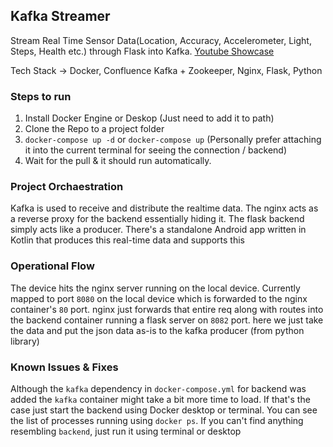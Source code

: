 ## Kafka Streamer
Stream Real Time Sensor Data(Location, Accuracy, Accelerometer, Light, Steps, Health etc.) through Flask into Kafka. [Youtube Showcase](https://www.youtube.com/watch?v=5woO06dWIL0&ab_channel=A.H.M.ANNUR)

Tech Stack -> Docker, Confluence Kafka + Zookeeper, Nginx, Flask, Python

### Steps to run
1) Install Docker Engine or Deskop (Just need to add it to path)
2) Clone the Repo to a project folder
3) `docker-compose up -d` or `docker-compose up` (Personally prefer attaching it into the current terminal for seeing the connection / backend)
4) Wait for the pull & it should run automatically.

### Project Orchaestration
Kafka is used to receive and distribute the realtime data. The nginx acts as a reverse proxy for the backend essentially hiding it. The flask backend simply acts like a producer. There's a standalone Android app written in Kotlin that produces this real-time data and supports this

### Operational Flow
The device hits the nginx server running on the local device. Currently mapped to port `8080` on the local device which is forwarded to the nginx container's `80` port. nginx just forwards that entire req along with routes into the backend container running a flask server on `8082` port. here we just take the data and put the json data as-is to the kafka producer (from python library)

### Known Issues & Fixes
Although the `kafka` dependency in `docker-compose.yml` for backend was added the `kafka` container might take a bit more time to load. If that's the case just start the backend using Docker desktop or terminal. You can see the list of processes running using `docker ps`. If you can't find anything resembling `backend`, just run it using terminal or desktop

